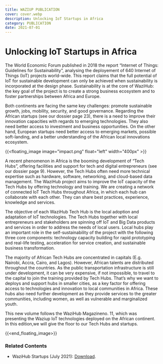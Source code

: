 ```yaml
---
title: WAZIUP PUBLICATION
cover: cover.webp
description: Unlocking IoT Startups in Africa
category: PUBLICATION
date: 2021-07-01
---
```


# Unlocking IoT Startups in Africa

The World Economic Forum published in 2018 the report “Internet of Things: Guidelines for Sustainability”, analysing the deployement of 640 Internet of Things (IoT) projects world-wide. This report claims that the full potential of IoT for sustainable development can only be achieved when sustainability is incorporated at the design phase. Sustainability is at the core of WaziHub: the key goal of the project is to create a strong business ecosystem and to foster partnerships between Africa and Europe.

Both continents are facing the same key challenges: promote sustainable growth, jobs, mobility, security, and good governance. Regarding the African startups (see our dossier page 23), there is a need to improve their innovation capacities with regards to emerging technologies. They also need better access to investment and business opportunities. On the other hand, European startups need better access to emerging markets, possible soft-landing, and a better understanding of the African local innovations ecosystem. 

{{<floating_image image="impact.png" float="left" width="400px" >}}

A recent phenomenon in Africa is the booming development of “Tech Hubs”, offering facilities and support for tech and digital entrepreneurs (see our dossier page 9). However, the Tech Hubs often need more technical expertise such as hardware, software, networking, and cloud-based data management. The WaziHub project aims to improve the IoT capacity of the Tech Hubs by offering technology and training. We are creating a network of connected IoT Tech Hubs throughout Africa, in which each hub can collaborate with each other. They can share best practices, experience, knowledge and services. 

The objective of each WaziHub Tech Hub is the local adoption and adaptation of IoT technologies. The Tech
Hubs together with local entrepreneurs and stakeholders are spinning off IoT and Big Data products and services in order to address the needs of local users. Local hubs play an important role in the self-sustainability of the project with the following three core components: technology capacity building for rapid prototyping and real-life testing, acceleration for service creation, and sustainable business transformation.

The majority of African Tech Hubs are concentrated in capitals (E.g. Nairobi, Accra, Cairo, and Lagos). However, African talents are distributed throughout the countries. As the public transportation infrastructure
is still under development, it can be very expensive, if not impossible, to travel to the capital to join the training provided by Tech Hubs. That’s why we want to deploys and support hubs in smaller cities, as a key
factor for offering access to technologies and innovation to local communities in Africa. These hubs also
need further development as they provide services to the greater communities, including women, as well as
vulnerable and marginalized youth.

This new volume follows the WaziHub Magazineno. 11, which was presenting the Waziup IoT technologies deployed on the African continent. In this edition,we will give the floor to our Tech Hubs and startups.

{{<end_floating_image>}}

### Related Contents

- WaziHub Startups (July 2021): [Download](Wazihub_Startup_Magazine_2021.pdf).
